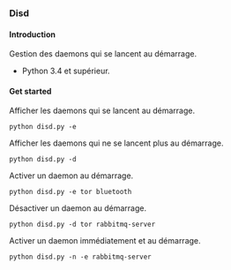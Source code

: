 ### Disd

#### Introduction

Gestion des daemons qui se lancent au démarrage.

* Python 3.4 et supérieur.

#### Get started

Afficher les daemons qui se lancent au démarrage.
```
python disd.py -e
```

Afficher les daemons qui ne se lancent plus au démarrage.
```
python disd.py -d
```

Activer un daemon au démarrage.
```
python disd.py -e tor bluetooth
```

Désactiver un daemon au démarrage.
```
python disd.py -d tor rabbitmq-server
```

Activer un daemon immédiatement et au démarrage.

```
python disd.py -n -e rabbitmq-server
```
